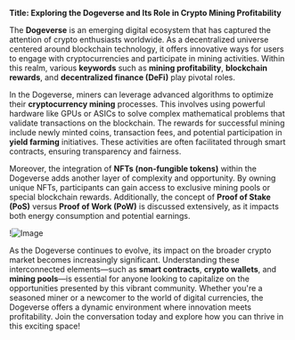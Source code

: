 **Title: Exploring the Dogeverse and Its Role in Crypto Mining Profitability**

The **Dogeverse** is an emerging digital ecosystem that has captured the attention of crypto enthusiasts worldwide. As a decentralized universe centered around blockchain technology, it offers innovative ways for users to engage with cryptocurrencies and participate in mining activities. Within this realm, various **keywords** such as **mining profitability**, **blockchain rewards**, and **decentralized finance (DeFi)** play pivotal roles.

In the Dogeverse, miners can leverage advanced algorithms to optimize their **cryptocurrency mining** processes. This involves using powerful hardware like GPUs or ASICs to solve complex mathematical problems that validate transactions on the blockchain. The rewards for successful mining include newly minted coins, transaction fees, and potential participation in **yield farming** initiatives. These activities are often facilitated through smart contracts, ensuring transparency and fairness.

Moreover, the integration of **NFTs (non-fungible tokens)** within the Dogeverse adds another layer of complexity and opportunity. By owning unique NFTs, participants can gain access to exclusive mining pools or special blockchain rewards. Additionally, the concept of **Proof of Stake (PoS)** versus **Proof of Work (PoW)** is discussed extensively, as it impacts both energy consumption and potential earnings.

!![Image](https://github.com/user-attachments/assets/3be06921-4469-491d-bd37-5f14c53422b7)

As the Dogeverse continues to evolve, its impact on the broader crypto market becomes increasingly significant. Understanding these interconnected elements—such as **smart contracts**, **crypto wallets**, and **mining pools**—is essential for anyone looking to capitalize on the opportunities presented by this vibrant community. Whether you're a seasoned miner or a newcomer to the world of digital currencies, the Dogeverse offers a dynamic environment where innovation meets profitability. Join the conversation today and explore how you can thrive in this exciting space!